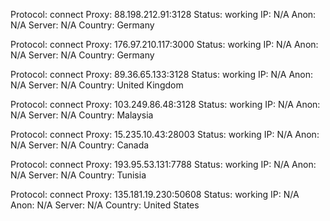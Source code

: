 Protocol: connect
Proxy: 88.198.212.91:3128
Status: working
IP: N/A
Anon: N/A
Server: N/A
Country: Germany

Protocol: connect
Proxy: 176.97.210.117:3000
Status: working
IP: N/A
Anon: N/A
Server: N/A
Country: Germany

Protocol: connect
Proxy: 89.36.65.133:3128
Status: working
IP: N/A
Anon: N/A
Server: N/A
Country: United Kingdom

Protocol: connect
Proxy: 103.249.86.48:3128
Status: working
IP: N/A
Anon: N/A
Server: N/A
Country: Malaysia

Protocol: connect
Proxy: 15.235.10.43:28003
Status: working
IP: N/A
Anon: N/A
Server: N/A
Country: Canada

Protocol: connect
Proxy: 193.95.53.131:7788
Status: working
IP: N/A
Anon: N/A
Server: N/A
Country: Tunisia

Protocol: connect
Proxy: 135.181.19.230:50608
Status: working
IP: N/A
Anon: N/A
Server: N/A
Country: United States

